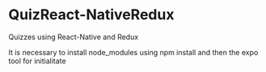 # QuizReact-NativeRedux
Quizzes using React-Native and Redux

It is necessary to install node_modules using npm install and then the expo tool for initialitate
